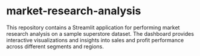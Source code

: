 # market-research-analysis
This repository contains a Streamlit application for performing market research analysis on a sample superstore dataset. The dashboard provides interactive visualizations and insights into sales and profit performance across different segments and regions.
